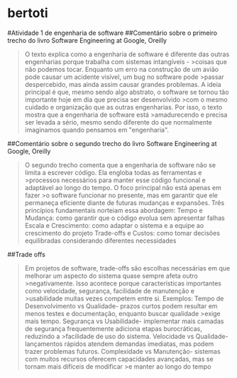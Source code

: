 # bertoti
#Atividade 1 de engenharia de software
##Comentário sobre o primeiro trecho do livro Software Engineering at Google, Oreilly
>O texto explica como a engenharia de software é diferente das outras engenharias porque trabalha com sistemas intangíveis - >coisas que não podemos tocar. Enquanto um erro na construção de um avião pode causar um acidente visível, um bug no software pode >passar despercebido, mas ainda assim causar grandes problemas.
>A ideia principal é que, mesmo sendo algo abstrato, o software se tornou tão importante hoje em dia que precisa ser desenvolvido >com o mesmo cuidado e organização que as outras engenharias. Por isso, o texto mostra que a engenharia de software está >amadurecendo e precisa ser levada a sério, mesmo sendo diferente do que normalmente imaginamos quando pensamos em "engenharia".

##Comentário sobre o segundo trecho do livro Software Engineering at Google, Oreilly
>O segundo trecho comenta que a engenharia de software não se limita a escrever código. Ela engloba todas as ferramentas e >processos necessários para manter esse código funcional e adaptável ao longo do tempo. O foco principal não está apenas em fazer >o software funcionar no presente, mas em garantir que ele permaneça eficiente diante de futuras mudanças e expansões.
>Três princípios fundamentais norteiam essa abordagem:
>Tempo e Mudança: como garantir que o código evolua sem apresentar falhas
>Escala e Crescimento: como adaptar o sistema e a equipe ao crescimento do projeto
>Trade-offs e Custos: como tomar decisões equilibradas considerando diferentes necessidades

##Trade offs
>Em projetos de software, trade-offs são escolhas necessárias em que melhorar um aspecto do sistema quase sempre afeta outro >negativamente. Isso acontece porque características importantes como velocidade, segurança, facilidade de manutenção e >usabilidade muitas vezes competem entre si.
>Exemplos:
>Tempo de Desenvolvimento vs Qualidade- prazos curtos podem resultar em menos testes e documentação, enquanto buscar qualidade >exige mais tempo.
>Segurança vs Usabilidade- implementar mais camadas de segurança frequentemente adiciona etapas burocráticas, reduzindo a >facilidade de uso do sistema.
>Velocidade vs Qualidade- lançamentos rápidos atendem demandas imediatas, mas podem trazer problemas futuros.
>Complexidade vs Manutenção- sistemas com muitos recursos oferecem capacidades avançadas, mas se tornam mais difíceis de modificar >e manter ao longo do tempo
